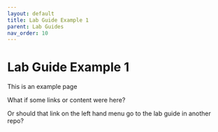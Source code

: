 ```yaml
---
layout: default
title: Lab Guide Example 1
parent: Lab Guides
nav_order: 10
---
```

# Lab Guide Example 1

This is an example page

What if some links or content were here?

Or should that link on the left hand menu go to the lab guide in another repo? 

